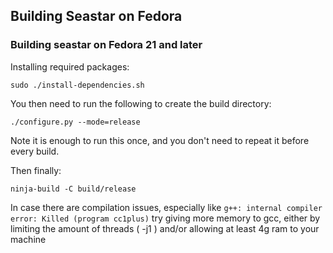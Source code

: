 ## Building Seastar on Fedora

### Building seastar on Fedora 21 and later

Installing required packages:
```
sudo ./install-dependencies.sh
```

You then need to run the following to create the build directory:
```
./configure.py --mode=release
```
Note it is enough to run this once, and you don't need to repeat it before
every build.

Then finally:
```
ninja-build -C build/release
```

In case there are compilation issues, especially like ```g++: internal compiler error: Killed (program cc1plus)``` try giving more memory to gcc, either by limiting the amount of threads ( -j1 ) and/or allowing at least 4g ram to your machine

